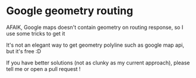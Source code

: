 # Google geometry routing

AFAIK, Google maps doesn't contain geometry on routing response, so I use some tricks to get it

It's not an elegant way to get geometry polyline such as google map api, but it's free :D

If you have better solutions (not as clunky as my current approach), please tell me or open a pull request !